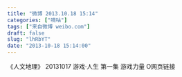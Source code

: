 ```yaml
---
title: "微博 2013.10.18 15:14"
categories: ["嘀咕"]
tags: ["来自微博 weibo.com"]
draft: false
slug: "lhRbYT"
date: "2013-10-18 15:14:00"
---
```


<p>《人文地理》 20131017 游戏·人生 第一集 游戏力量 O网页链接 ​​​​</p>
